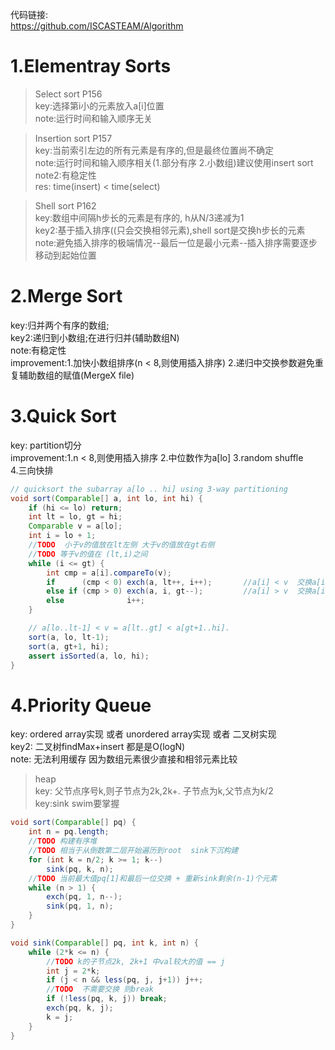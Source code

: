 代码链接:   
https://github.com/ISCASTEAM/Algorithm   

# 1.Elementray Sorts  
> Select sort P156  
key:选择第i小的元素放入a[i]位置  
note:运行时间和输入顺序无关  
   
>Insertion sort P157  
key:当前索引左边的所有元素是有序的,但是最终位置尚不确定  
note:运行时间和输入顺序相关(1.部分有序 2.小数组)建议使用insert sort  
note2:有稳定性  
res: time(insert) < time(select)  
  
>Shell sort P162  
key:数组中间隔h步长的元素是有序的, h从N/3递减为1  
key2:基于插入排序((只会交换相邻元素),shell sort是交换h步长的元素  
note:避免插入排序的极端情况--最后一位是最小元素--插入排序需要逐步移动到起始位置  
  
# 2.Merge Sort  
key:归并两个有序的数组;     
key2:递归到小数组;在进行归并(辅助数组N)    
note:有稳定性    
improvement:1.加快小数组排序(n < 8,则使用插入排序) 2.递归中交换参数避免重复辅助数组的赋值(MergeX file)      

# 3.Quick Sort  
key: partition切分   
improvement:1.n < 8,则使用插入排序 2.中位数作为a[lo] 3.random shuffle   
4.三向快排   
```java
// quicksort the subarray a[lo .. hi] using 3-way partitioning
void sort(Comparable[] a, int lo, int hi) {
    if (hi <= lo) return;
    int lt = lo, gt = hi;
    Comparable v = a[lo];
    int i = lo + 1;
    //TODO  小于v的值放在lt左侧 大于v的值放在gt右侧
    //TODO 等于v的值在 (lt,i)之间
    while (i <= gt) {
        int cmp = a[i].compareTo(v);
        if      (cmp < 0) exch(a, lt++, i++);       //a[i] < v  交换a[i]和a[lt]
        else if (cmp > 0) exch(a, i, gt--);         //a[i] > v  交换a[i]和a[gt]
        else              i++;
    }

    // a[lo..lt-1] < v = a[lt..gt] < a[gt+1..hi].
    sort(a, lo, lt-1);
    sort(a, gt+1, hi);
    assert isSorted(a, lo, hi);
}  
```

# 4.Priority Queue   
key: ordered array实现 或者 unordered array实现 或者 二叉树实现   
key2: 二叉树findMax+insert 都是是O(logN)  
note: 无法利用缓存 因为数组元素很少直接和相邻元素比较  
> heap   
key: 父节点序号k,则子节点为2k,2k+.  子节点为k,父节点为k/2   
key:sink swim要掌握   
```java
void sort(Comparable[] pq) {
    int n = pq.length;
    //TODO 构建有序堆
    //TODO 相当于从倒数第二层开始遍历到root  sink下沉构建
    for (int k = n/2; k >= 1; k--)
        sink(pq, k, n);
    //TODO 当前最大值pq[1]和最后一位交换 + 重新sink剩余(n-1)个元素
    while (n > 1) {
        exch(pq, 1, n--);
        sink(pq, 1, n);
    }
}

void sink(Comparable[] pq, int k, int n) {
    while (2*k <= n) {
        //TODO k的子节点2k, 2k+1 中val较大的值 == j
        int j = 2*k;
        if (j < n && less(pq, j, j+1)) j++;
        //TODO  不需要交换 则break
        if (!less(pq, k, j)) break;
        exch(pq, k, j);
        k = j;
    }
}
```
